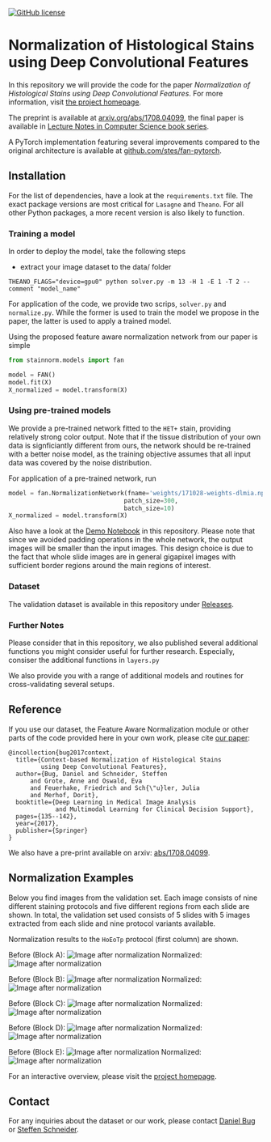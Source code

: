 [![GitHub license](https://img.shields.io/github/license/stes/fan.svg?style=flat-square)](https://github.com/stes/fan/blob/master/LICENSE)

# Normalization of Histological Stains using Deep Convolutional Features

In this repository we will provide the code for the paper *Normalization of Histological Stains using Deep Convolutional Features*.
For more information, visit [the project homepage](https://stes.github.io/fan).

The preprint is available at [arxiv.org/abs/1708.04099](https://arxiv.org/abs/1708.04099), the final paper is available in [Lecture Notes in Computer Science book series](https://link.springer.com/chapter/10.1007/978-3-319-67558-9_16).

A PyTorch implementation featuring several improvements compared to the original architecture is available at [github.com/stes/fan-pytorch](https://github.com/stes/fan-pytorch).

## Installation

For the list of dependencies, have a look at the ``requirements.txt`` file.
The exact package versions are most critical for `Lasagne` and `Theano`.
For all other Python packages, a more recent version is also likely to function.


### Training a model

In order to deploy the model, take the following steps

- extract your image dataset to the data/ folder

```
THEANO_FLAGS="device=gpu0" python solver.py -m 13 -H 1 -E 1 -T 2 --comment "model_name"
```

For application of the code, we provide two scrips, ``solver.py`` and ``normalize.py``.
While the former is used to train the model we propose in the paper, the latter is used to apply a trained model.

Using the proposed feature aware normalization network from our paper is simple

``` python
from stainnorm.models import fan

model = FAN()
model.fit(X)
X_normalized = model.transform(X)
```

### Using pre-trained models

We provide a pre-trained network fitted to the `HET+` stain, providing relatively strong color output.
Note that if the tissue distribution of your own data is signficiantly different from ours, the network should be re-trained with a better noise model, as the training objective assumes that all input data was covered by the noise distribution.

For application of a pre-trained network, run

``` python
model = fan.NormalizationNetwork(fname='weights/171028-weights-dlmia.npz',
                                patch_size=300,
                                batch_size=10)
X_normalized = model.transform(X)
```

Also have a look at the [Demo Notebook](https://github.com/stes/fan/blob/master/Demo.ipynb) in this repository.
Please note that since we avoided padding operations in the whole network, the output images will be smaller than the input images. This design choice is due to the fact that whole slide images are in general gigapixel images with sufficient border regions around the main regions of interest.


### Dataset

The validation dataset is available in this repository under [Releases](https://github.com/stes/fan/releases).


### Further Notes

Please consider that in this repository, we also published several additional
functions you might consider useful for further research.
Especially, consiser the additional functions in ``layers.py``

We also provide you with a range of additional models and routines for cross-validating
several setups.

## Reference

If you use our dataset, the Feature Aware Normalization module or other parts of the code
provided here in your own work, please cite [our paper](https://arxiv.org/abs/1708.04099):

```
@incollection{bug2017context,
  title={Context-based Normalization of Histological Stains
         using Deep Convolutional Features},
  author={Bug, Daniel and Schneider, Steffen
      and Grote, Anne and Oswald, Eva
      and Feuerhake, Friedrich and Sch{\"u}ler, Julia
      and Merhof, Dorit},
  booktitle={Deep Learning in Medical Image Analysis
             and Multimodal Learning for Clinical Decision Support},
  pages={135--142},
  year={2017},
  publisher={Springer}
}
```

We also have a pre-print available on arxiv: [abs/1708.04099](https://arxiv.org/abs/1708.04099).

## Normalization Examples

Below you find images from the validation set. Each image consists of nine different staining protocols and five different regions from each slide are shown.
In total, the validation set used consists of 5 slides with 5 images extracted from each slide and nine protocol variants available.

Normalization results to the ``HoEoTp`` protocol (first column) are shown.

Before (Block A):
![Image after normalization](docs/img/BAS_unnormalized_A.jpg)
Normalized:
![Image after normalization](docs/img/FAN_HoEoTp_A.jpg)

Before (Block B):
![Image after normalization](docs/img/BAS_unnormalized_B.jpg)
Normalized:
![Image after normalization](docs/img/FAN_HoEoTp_B.jpg)

Before (Block C):
![Image after normalization](docs/img/BAS_unnormalized_C.jpg)
Normalized:
![Image after normalization](docs/img/FAN_HoEoTp_C.jpg)

Before (Block D):
![Image after normalization](docs/img/BAS_unnormalized_D.jpg)
Normalized:
![Image after normalization](docs/img/FAN_HoEoTp_D.jpg)

Before (Block E):
![Image after normalization](docs/img/BAS_unnormalized_E.jpg)
Normalized:
![Image after normalization](docs/img/FAN_HoEoTp_E.jpg)

For an interactive overview, please visit the [project homepage](https://stes.github.io/fan).

## Contact

For any inquiries about the dataset or our work, please contact [Daniel Bug](http://www.lfb.rwth-aachen.de/institute/team/bug) or [Steffen Schneider](http://stes.io).

